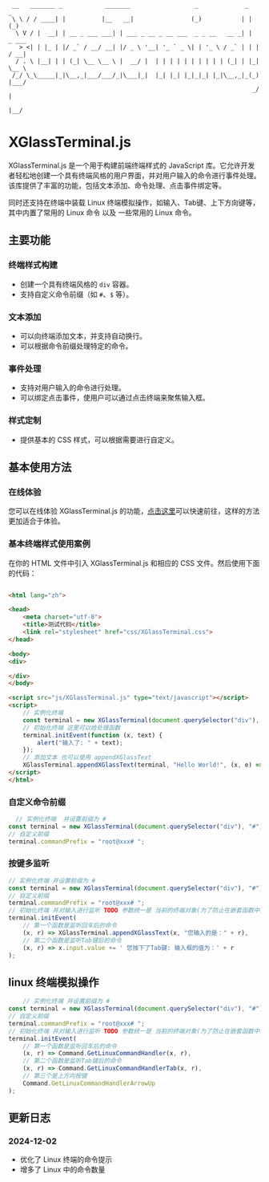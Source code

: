 ```
 __   _______ _            _______                  _             _   _     
 \ \ / / ____| |          |__   __|                (_)           | | (_)    
  \ V / |  __| | __ _ ___ ___| | ___ _ __ _ __ ___  _ _ __   __ _| |  _ ___ 
   > <| | |_ | |/ _` / __/ __| |/ _ \ '__| '_ ` _ \| | '_ \ / _` | | | / __|
  / . \ |__| | | (_| \__ \__ \ |  __/ |  | | | | | | | | | | (_| | |_| \__ \
 /_/ \_\_____|_|\__,_|___/___/_|\___|_|  |_| |_| |_|_|_| |_|\__,_|_(_) |___/
                                                                    _/ |    
                                                                   |__/     
```

# XGlassTerminal.js

XGlassTerminal.js 是一个用于构建前端终端样式的 JavaScript
库。它允许开发者轻松地创建一个具有终端风格的用户界面，并对用户输入的命令进行事件处理。该库提供了丰富的功能，包括文本添加、命令处理、点击事件绑定等。

同时还支持在终端中装载 Linux 终端模拟操作，如输入、Tab键、上下方向键等，其中内置了常用的 Linux 命令 以及 一些常用的 Linux
命令。

## 主要功能

### 终端样式构建

- 创建一个具有终端风格的 `div` 容器。
- 支持自定义命令前缀（如 `#`、`$` 等）。

### 文本添加

- 可以向终端添加文本，并支持自动换行。
- 可以根据命令前缀处理特定的命令。

### 事件处理

- 支持对用户输入的命令进行处理。
- 可以绑定点击事件，使用户可以通过点击终端来聚焦输入框。

### 样式定制

- 提供基本的 CSS 样式，可以根据需要进行自定义。

## 基本使用方法

### 在线体验

您可以在线体验 XGlassTerminal.js 的功能，[点击这里](https://www.lingyuzhao.top/gamePage/linuxTerminal.html)可以快速前往，这样的方法更加适合于体验。

### 基本终端样式使用案例

在你的 HTML 文件中引入 XGlassTerminal.js 和相应的 CSS 文件。然后使用下面的代码：

```html

<html lang="zh">

<head>
    <meta charset="utf-8">
    <title>测试代码</title>
    <link rel="stylesheet" href="css/XGlassTerminal.css">
</head>

<body>
<div>

</div>
</body>

<script src="js/XGlassTerminal.js" type="text/javascript"></script>
<script>
    // 实例化终端
    const terminal = new XGlassTerminal(document.querySelector("div"), "#");
    // 初始化终端 这里可以给处理函数
    terminal.initEvent(function (x, text) {
        alert("输入了: " + text);
    });
    // 添加文本 也可以使用 appendXGlassText
    XGlassTerminal.appendXGlassText(terminal, "Hello World!", (x, e) => alert("输入了 " + e));
</script>
</html>

```

### 自定义命令前缀

```javascript
  // 实例化终端  并设置前缀为 #
const terminal = new XGlassTerminal(document.querySelector("div"), "#");
// 自定义前缀
terminal.commandPrefix = "root@xxx# ";
```

### 按键多监听

```javascript
// 实例化终端 并设置前缀为 #
const terminal = new XGlassTerminal(document.querySelector("div"), "#");
// 自定义前缀
terminal.commandPrefix = "root@xxx# ";
// 初始化终端 并对输入进行监听 TODO 参数统一是 当前的终端对象(为了防止在嵌套函数中无法访问设计的) 以及输入的命令
terminal.initEvent(
    // 第一个函数是监听回车后的命令
    (x, r) => XGlassTerminal.appendXGlassText(x, "您输入的是：" + r),
    // 第二个函数是监听Tab键后的命令
    (x, r) => x.input.value += ' 您按下了Tab键: 输入框的值为：' + r
);
```

## linux 终端模拟操作

```javascript
    // 实例化终端 并设置前缀为 #
const terminal = new XGlassTerminal(document.querySelector("div"), "#");
// 自定义前缀
terminal.commandPrefix = "root@xxx# ";
// 初始化终端 并对输入进行监听 TODO 参数统一是 当前的终端对象(为了防止在嵌套函数中无法访问设计的) 以及输入的命令
terminal.initEvent(
    // 第一个函数是监听回车后的命令
    (x, r) => Command.GetLinuxCommandHandler(x, r),
    // 第二个函数是监听Tab键后的命令
    (x, r) => Command.GetLinuxCommandHandlerTab(x, r),
    // 第三个是上方向按键
    Command.GetLinuxCommandHandlerArrowUp
);
```

## 更新日志

### 2024-12-02 

- 优化了 Linux 终端的命令提示
- 增多了 Linux 中的命令数量